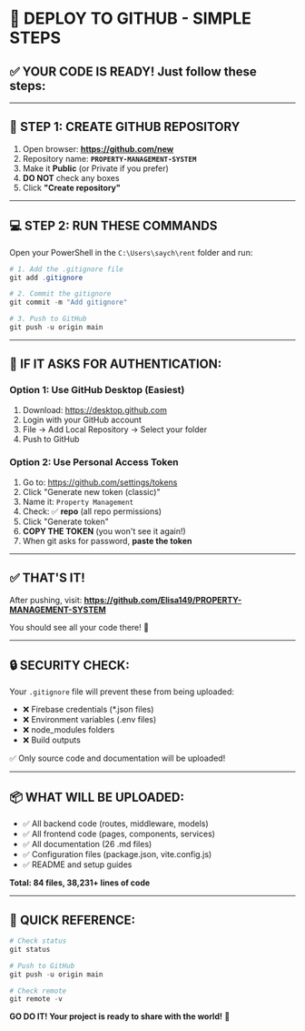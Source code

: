 # 🚀 DEPLOY TO GITHUB - SIMPLE STEPS

## ✅ YOUR CODE IS READY! Just follow these steps:

---

## 📝 **STEP 1: CREATE GITHUB REPOSITORY**

1. Open browser: **https://github.com/new**
2. Repository name: **`PROPERTY-MANAGEMENT-SYSTEM`**
3. Make it **Public** (or Private if you prefer)
4. **DO NOT** check any boxes
5. Click **"Create repository"**

---

## 💻 **STEP 2: RUN THESE COMMANDS**

Open your PowerShell in the `C:\Users\saych\rent` folder and run:

```powershell
# 1. Add the .gitignore file
git add .gitignore

# 2. Commit the gitignore
git commit -m "Add gitignore"

# 3. Push to GitHub
git push -u origin main
```

---

## 🔑 **IF IT ASKS FOR AUTHENTICATION:**

### **Option 1: Use GitHub Desktop (Easiest)**
1. Download: https://desktop.github.com
2. Login with your GitHub account
3. File → Add Local Repository → Select your folder
4. Push to GitHub

### **Option 2: Use Personal Access Token**
1. Go to: https://github.com/settings/tokens
2. Click "Generate new token (classic)"
3. Name it: `Property Management`
4. Check: ✅ **repo** (all repo permissions)
5. Click "Generate token"
6. **COPY THE TOKEN** (you won't see it again!)
7. When git asks for password, **paste the token**

---

## ✅ **THAT'S IT!**

After pushing, visit:
**https://github.com/Elisa149/PROPERTY-MANAGEMENT-SYSTEM**

You should see all your code there! 🎉

---

## 🔒 **SECURITY CHECK:**

Your `.gitignore` file will prevent these from being uploaded:
- ❌ Firebase credentials (*.json files)
- ❌ Environment variables (.env files)  
- ❌ node_modules folders
- ❌ Build outputs

✅ Only source code and documentation will be uploaded!

---

## 📦 **WHAT WILL BE UPLOADED:**

- ✅ All backend code (routes, middleware, models)
- ✅ All frontend code (pages, components, services)
- ✅ All documentation (26 .md files)
- ✅ Configuration files (package.json, vite.config.js)
- ✅ README and setup guides

**Total: 84 files, 38,231+ lines of code**

---

## 🎯 **QUICK REFERENCE:**

```powershell
# Check status
git status

# Push to GitHub
git push -u origin main

# Check remote
git remote -v
```

**GO DO IT! Your project is ready to share with the world!** 🚀

